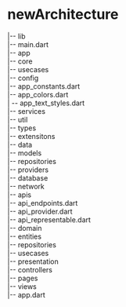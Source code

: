 # newArchitecture

|-- lib<br />
|-- main.dart<br />
    |-- app<br />
        |-- core<br />
            |-- usecases<br />
        |-- config<br />
            |-- app_constants.dart<br />
            |-- app_colors.dart<br />
        |   -- app_text_styles.dart<br />
        |-- services<br />
        |-- util<br />
        |-- types<br />
        |-- extensitons<br />
    |-- data<br />
        |-- models<br />
        |-- repositories<br />
        |-- providers<br />
            |-- database<br />
            |-- network<br />
                |-- apis<br />
                |-- api_endpoints.dart<br />
                |-- api_provider.dart<br />
                |-- api_representable.dart<br />
    |-- domain<br />
        |-- entities<br />
        |-- repositories<br />
        |-- usecases<br />
    |-- presentation<br />
        |-- controllers<br />
        |-- pages<br />
        |-- views<br />
        |-- app.dart<br />
